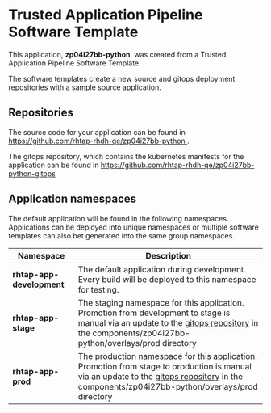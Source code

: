 # Trusted Application Pipeline Software Template

This application, **zp04i27bb-python**, was created from a Trusted Application Pipeline Software Template.

The software templates create a new source and gitops deployment repositories with a sample source application. 

## Repositories

The source code for your application can be found in [https://github.com/rhtap-rhdh-qe/zp04i27bb-python ](https://github.com/rhtap-rhdh-qe/zp04i27bb-python ).
 
The gitops repository, which contains the kubernetes manifests for the application can be found in 
[https://github.com/rhtap-rhdh-qe/zp04i27bb-python-gitops ](https://github.com/rhtap-rhdh-qe/zp04i27bb-python-gitops ) 

## Application namespaces 

The default application will be found in the following namespaces. Applications can be deployed into unique namespaces or multiple software templates can also bet generated into the same group namespaces.  

|  Namespace   |  Description   |  
| -------- | -------- |   
| **rhtap-app-development** | The default application during development. Every build will be deployed to this namespace for testing. | 
| **rhtap-app-stage** | The staging namespace for this application. Promotion from development to stage is manual via an update to the [gitops repository](https://github.com/rhtap-rhdh-qe/zp04i27bb-python-gitops ) in the components/zp04i27bb-python/overlays/prod directory |  
| **rhtap-app-prod** | The production namespace for this application. Promotion from stage to production is manual via an update to the [gitops repository](https://github.com/rhtap-rhdh-qe/zp04i27bb-python-gitops ) in the components/zp04i27bb-python/overlays/prod directory | 